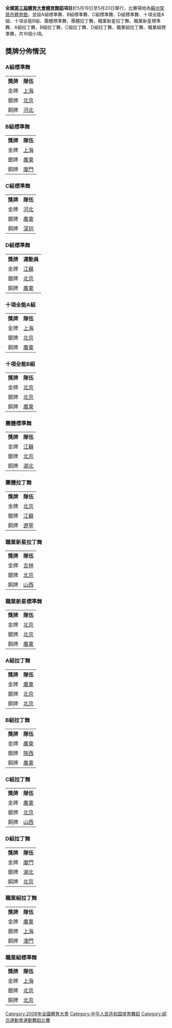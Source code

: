 **全國[第三屆體育大會](../Page/第三屆全國體育大會.md "wikilink")[體育舞蹈](../Page/體育舞蹈.md "wikilink")項目**於5月19日至5月20日舉行，比賽場地為[蘇州常熟市體育館](https://zh.wikipedia.org/wiki/蘇州常熟市體育館 "wikilink")，並設A組標準舞、B組標準舞、C組標準舞、D組標準舞、十項全能A組、十項全能B組、團體標準舞、團體拉丁舞、職業新星拉丁舞、職業新星標準舞、A組拉丁舞、B組拉丁舞、C組拉丁舞、D組拉丁舞、職業組拉丁舞、職業組標準舞，共16個小項。

## 獎牌分佈情況

### A組標準舞

|        |                                                   |
| ------ | ------------------------------------------------- |
| **獎牌** | **隊伍**                                            |
| 金牌     | [上海](https://zh.wikipedia.org/wiki/上海 "wikilink") |
| 銀牌     | [北京](https://zh.wikipedia.org/wiki/北京 "wikilink") |
| 銅牌     | [河北](https://zh.wikipedia.org/wiki/河北 "wikilink") |

### B組標準舞

|        |                                                   |
| ------ | ------------------------------------------------- |
| **獎牌** | **隊伍**                                            |
| 金牌     | [上海](https://zh.wikipedia.org/wiki/上海 "wikilink") |
| 銀牌     | [廣東](https://zh.wikipedia.org/wiki/廣東 "wikilink") |
| 銅牌     | [廈門](https://zh.wikipedia.org/wiki/廈門 "wikilink") |

### C組標準舞

|        |                                                   |
| ------ | ------------------------------------------------- |
| **獎牌** | **隊伍**                                            |
| 金牌     | [河北](https://zh.wikipedia.org/wiki/河北 "wikilink") |
| 銀牌     | [廣東](https://zh.wikipedia.org/wiki/廣東 "wikilink") |
| 銅牌     | [深圳](https://zh.wikipedia.org/wiki/深圳 "wikilink") |

### D組標準舞

|        |                                                   |
| ------ | ------------------------------------------------- |
| **獎牌** | **運動員**                                           |
| 金牌     | [江蘇](https://zh.wikipedia.org/wiki/江蘇 "wikilink") |
| 銀牌     | [北京](https://zh.wikipedia.org/wiki/北京 "wikilink") |
| 銅牌     | [廣東](https://zh.wikipedia.org/wiki/廣東 "wikilink") |

### 十項全能A組

|        |                                                   |
| ------ | ------------------------------------------------- |
| **獎牌** | **隊伍**                                            |
| 金牌     | [上海](https://zh.wikipedia.org/wiki/上海 "wikilink") |
| 銀牌     | [北京](https://zh.wikipedia.org/wiki/北京 "wikilink") |
| 銅牌     | [廣東](https://zh.wikipedia.org/wiki/廣東 "wikilink") |

### 十項全能B組

|        |                                                   |
| ------ | ------------------------------------------------- |
| **獎牌** | **隊伍**                                            |
| 金牌     | [北京](https://zh.wikipedia.org/wiki/北京 "wikilink") |
| 銀牌     | [北京](https://zh.wikipedia.org/wiki/北京 "wikilink") |
| 銅牌     | [廣東](https://zh.wikipedia.org/wiki/廣東 "wikilink") |

### 團體標準舞

|        |                                                   |
| ------ | ------------------------------------------------- |
| **獎牌** | **隊伍**                                            |
| 金牌     | [江蘇](https://zh.wikipedia.org/wiki/江蘇 "wikilink") |
| 銀牌     | [北京](https://zh.wikipedia.org/wiki/北京 "wikilink") |
| 銅牌     | [湖北](https://zh.wikipedia.org/wiki/湖北 "wikilink") |

### 團體拉丁舞

|        |                                                   |
| ------ | ------------------------------------------------- |
| **獎牌** | **隊伍**                                            |
| 金牌     | [北京](https://zh.wikipedia.org/wiki/北京 "wikilink") |
| 銀牌     | [江蘇](https://zh.wikipedia.org/wiki/江蘇 "wikilink") |
| 銅牌     | [遼寧](https://zh.wikipedia.org/wiki/遼寧 "wikilink") |

### 職業新星拉丁舞

|        |                                                   |
| ------ | ------------------------------------------------- |
| **獎牌** | **隊伍**                                            |
| 金牌     | [吉林](https://zh.wikipedia.org/wiki/吉林 "wikilink") |
| 銀牌     | [北京](https://zh.wikipedia.org/wiki/北京 "wikilink") |
| 銅牌     | [山西](https://zh.wikipedia.org/wiki/山西 "wikilink") |

### 職業新星標準舞

|        |                                                   |
| ------ | ------------------------------------------------- |
| **獎牌** | **隊伍**                                            |
| 金牌     | [北京](https://zh.wikipedia.org/wiki/北京 "wikilink") |
| 銀牌     | [北京](https://zh.wikipedia.org/wiki/北京 "wikilink") |
| 銅牌     | [廣東](https://zh.wikipedia.org/wiki/廣東 "wikilink") |

### A組拉丁舞

|        |                                                   |
| ------ | ------------------------------------------------- |
| **獎牌** | **隊伍**                                            |
| 金牌     | [廣東](https://zh.wikipedia.org/wiki/廣東 "wikilink") |
| 銀牌     | [北京](https://zh.wikipedia.org/wiki/北京 "wikilink") |
| 銅牌     | [北京](https://zh.wikipedia.org/wiki/北京 "wikilink") |

### B組拉丁舞

|        |                                                   |
| ------ | ------------------------------------------------- |
| **獎牌** | **隊伍**                                            |
| 金牌     | [廣東](https://zh.wikipedia.org/wiki/廣東 "wikilink") |
| 銀牌     | [陝西](https://zh.wikipedia.org/wiki/陝西 "wikilink") |
| 銅牌     | [廣東](https://zh.wikipedia.org/wiki/廣東 "wikilink") |

### C組拉丁舞

|        |                                                   |
| ------ | ------------------------------------------------- |
| **獎牌** | **隊伍**                                            |
| 金牌     | [廣東](https://zh.wikipedia.org/wiki/廣東 "wikilink") |
| 銀牌     | [北京](https://zh.wikipedia.org/wiki/北京 "wikilink") |
| 銅牌     | [山西](https://zh.wikipedia.org/wiki/山西 "wikilink") |

### D組拉丁舞

|        |                                                   |
| ------ | ------------------------------------------------- |
| **獎牌** | **隊伍**                                            |
| 金牌     | [廈門](https://zh.wikipedia.org/wiki/廈門 "wikilink") |
| 銀牌     | [湖北](https://zh.wikipedia.org/wiki/湖北 "wikilink") |
| 銅牌     | [北京](https://zh.wikipedia.org/wiki/北京 "wikilink") |

### 職業組拉丁舞

|        |                                                   |
| ------ | ------------------------------------------------- |
| **獎牌** | **隊伍**                                            |
| 金牌     | [廣東](https://zh.wikipedia.org/wiki/廣東 "wikilink") |
| 銀牌     | [上海](https://zh.wikipedia.org/wiki/上海 "wikilink") |
| 銅牌     | [澳門](../Page/澳門.md "wikilink")                    |

### 職業組標準舞

|        |                                                   |
| ------ | ------------------------------------------------- |
| **獎牌** | **隊伍**                                            |
| 金牌     | [上海](https://zh.wikipedia.org/wiki/上海 "wikilink") |
| 銀牌     | [北京](https://zh.wikipedia.org/wiki/北京 "wikilink") |
| 銅牌     | [北京](https://zh.wikipedia.org/wiki/北京 "wikilink") |

[Category:2006年全國體育大會](https://zh.wikipedia.org/wiki/Category:2006年全國體育大會 "wikilink") [Category:中华人民共和国体育舞蹈](https://zh.wikipedia.org/wiki/Category:中华人民共和国体育舞蹈 "wikilink") [Category:綜合運動會運動舞蹈比賽](https://zh.wikipedia.org/wiki/Category:綜合運動會運動舞蹈比賽 "wikilink")